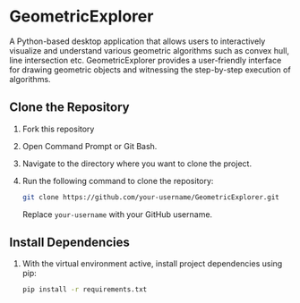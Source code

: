 # GeometricExplorer

A Python-based desktop application that allows users to interactively visualize and understand various geometric algorithms such as convex hull, line intersection etc. GeometricExplorer provides a user-friendly interface for drawing geometric objects and witnessing the step-by-step execution of algorithms.


## Clone the Repository

1. Fork this repository
2. Open Command Prompt or Git Bash.
3. Navigate to the directory where you want to clone the project.
4. Run the following command to clone the repository:

   ```bash
   git clone https://github.com/your-username/GeometricExplorer.git
   ```

   Replace `your-username` with your GitHub username.

## Install Dependencies

1. With the virtual environment active, install project dependencies using pip:

   ```bash
   pip install -r requirements.txt
   ```
